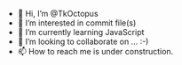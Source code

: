 - 👋 Hi, I’m @TkOctopus
- 👀 I’m interested in commit file(s)
- 🌱 I’m currently learning JavaScript
- 💞️ I’m looking to collaborate on ... :-)
- 📫 How to reach me is under construction.

<!---
TkOctopus/TkOctopus is a ✨ special ✨ repository because its `README.md` (this file) appears on your GitHub profile.
You can click the Preview link to take a look at your changes.
--->
